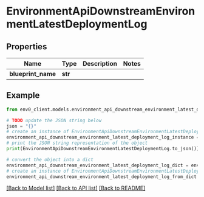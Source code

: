 # EnvironmentApiDownstreamEnvironmentLatestDeploymentLog


## Properties

Name | Type | Description | Notes
------------ | ------------- | ------------- | -------------
**blueprint_name** | **str** |  | 

## Example

```python
from env0_client.models.environment_api_downstream_environment_latest_deployment_log import EnvironmentApiDownstreamEnvironmentLatestDeploymentLog

# TODO update the JSON string below
json = "{}"
# create an instance of EnvironmentApiDownstreamEnvironmentLatestDeploymentLog from a JSON string
environment_api_downstream_environment_latest_deployment_log_instance = EnvironmentApiDownstreamEnvironmentLatestDeploymentLog.from_json(json)
# print the JSON string representation of the object
print(EnvironmentApiDownstreamEnvironmentLatestDeploymentLog.to_json())

# convert the object into a dict
environment_api_downstream_environment_latest_deployment_log_dict = environment_api_downstream_environment_latest_deployment_log_instance.to_dict()
# create an instance of EnvironmentApiDownstreamEnvironmentLatestDeploymentLog from a dict
environment_api_downstream_environment_latest_deployment_log_from_dict = EnvironmentApiDownstreamEnvironmentLatestDeploymentLog.from_dict(environment_api_downstream_environment_latest_deployment_log_dict)
```
[[Back to Model list]](../README.md#documentation-for-models) [[Back to API list]](../README.md#documentation-for-api-endpoints) [[Back to README]](../README.md)


